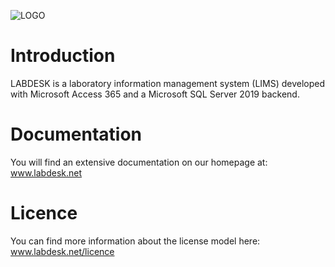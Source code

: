 ![LOGO](https://user-images.githubusercontent.com/77008074/184290548-9cb25ba9-2258-45af-b652-4021f32c114a.png)


# Introduction
LABDESK is a laboratory information management system (LIMS) developed with Microsoft Access 365 and a Microsoft SQL Server 2019 backend.

# Documentation
You will find an extensive documentation on our homepage at: www.labdesk.net

# Licence
You can find more information about the license model here: www.labdesk.net/licence
